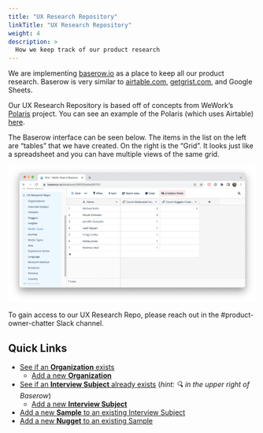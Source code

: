 ```yaml
---
title: "UX Research Repository"
linkTitle: "UX Research Repository"
weight: 4
description: >
  How we keep track of our product research
---
```


We are implementing [baserow.io](http://baserow.io) as a place to keep all our product research. Baserow is very similar to [airtable.com](http://airtable.com), [getgrist.com](http://getgrist.com), and Google Sheets.

Our UX Research Repository is based off of concepts from WeWork’s [Polaris](https://tsharon.medium.com/democratizing-ux-670b95fbc07f) project. You can see an example of the Polaris (which uses Airtable) [here](https://www.airtable.com/universe/expShuhNMi0Oc0xpb/polaris-ux-nuggets).

The Baserow interface can be seen below. The items in the list on the left are “tables” that we have created. On the right is the “Grid”. It looks just like a spreadsheet and you can have multiple views of the same grid.

![The Baserow interface 👆🏼](images/baserow.png)

To gain access to our UX Research Repo, please reach out in the #product-owner-chatter Slack channel.

## Quick Links

- [See if an **Organization** exists](https://baserow.io/database/28935/table/65708)
    - [Add a new **Organization**](https://baserow.io/form/1L-6KrFryozsBW64-5hnPG6b5zh5HsBjPwPt6t0bNR4)
- [See if an **Interview Subject** already exists](https://baserow.io/database/28935/table/65706) (*hint: 🔍 in the upper right of Baserow*)
    - [Add a new **Interview Subject**](https://baserow.io/form/leQCgnXauYXdpJUxtMFBY6CHh_rT_JupsuZC67xvrBQ)
- [Add a new **Sample** to an existing Interview Subject](https://baserow.io/form/fbePtwPQt5GRxaFWcV5yL31OQJQaLW5HifFRFhy9Kwc)
- [Add a new **Nugget** to an existing Sample](https://baserow.io/form/6ABmeIk87R8vTdYVfoGsV3hm2DPQkPkv1aNK1WR_dUg)